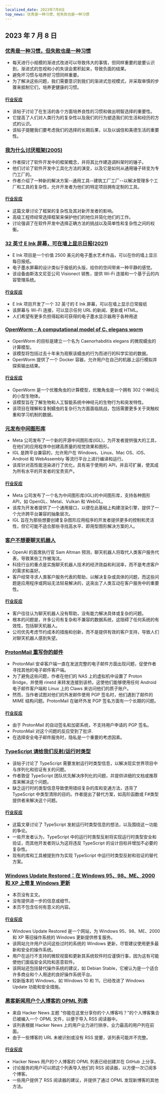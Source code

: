 ```yaml
---
localized_date: 2023年7月8日
top_news: 优秀是一种习惯，但失败也是一种习惯
---
```


## 2023 年 7 月 8 日

### [优秀是一种习惯，但失败也是一种习惯](https://awesomekling.github.io/Excellence-is-a-habit-but-so-is-failure/)

- 每天进行小规模的渐进式改进可以导致伟大的事情，但同样重要的是要认识到，渐进式的忽视和小的失误会累积起来，导致负面的结果。
- 避免坏习惯与培养好习惯同样重要。
- 为了解决这些问题，我们需要意识到我们的渐进式忽视模式，并采取审慎的步骤来抵制它们，培养更健康的习惯。

#### [行业反应](http://news.ycombinator.com/item?id=36628356)

- 该帖子讨论了在生活的各个方面培养良性的习惯和做出明智选择的重要性。
- 它提高了人们对人类行为的复杂性以及我们的行为塑造我们的生活和经历的方式的认识。
- 该帖子提醒我们要考虑我们的选择的长期后果，以及以诚信和美德生活的重要性。

### [我为什么讨厌框架(2005)](https://factoryfactoryfactory.net/)

- 作者探讨了软件开发中的框架概念，并将其比作建造调料架时的锤子。
- 他们讨论了软件开发中工具化方法的演变，以及它是如何从通用锤子转变为专门工厂的。
- 作者介绍了一种新的解决方案--通用工具--建筑工厂工厂--以解决管理多个工厂和工具的复杂性，允许开发者为他们的特定项目拥有定制的工具。

#### [行业反应](http://news.ycombinator.com/item?id=36637655)

- 这篇文章讨论了框架的复杂性及其对新开发者的影响。
- 高级工程师经常选择框架来保护他们的地位并简化他们的工作。
- 讨论强调了在软件开发中选择正确方法的挑战以及简单性和复杂性之间的权衡。

### [32 英寸 E Ink 屏幕，可在墙上显示日报(2021)](https://projecteink.com/pages/about)

- E Ink 项目是一个价值 2500 美元的电子墨水艺术作品，可以在你的墙上显示每日报纸。
- 电子墨水屏幕的设计类似于报纸的头版，给你的空间带来一种平静的感觉。
- 该设备由斯洛文尼亚公司 Visionect 销售，提供 Wi-Fi 连接和一个基于云的内容管理系统。

#### [行业反应](http://news.ycombinator.com/item?id=36629085)

- E Ink 项目开发了一个 32 英寸的 E Ink 屏幕，可以在墙上显示日常报纸
- 该屏幕与 Wi-Fi 连接，可以显示任何 URL 的新闻、更新或 HTML。
- 人们希望有更多负担得起和可获得的电子墨水显示器用于各种用途

### [OpenWorm - A computational model of C. elegans worm](https://github.com/openworm/OpenWorm)

- OpenWorm 的目标是建立一个名为 Caenorhabditis elegans 的微观蠕虫的计算模型。
- 该模型将包括过去十年来为观察该蠕虫的行为而进行的科学实验的数据。
- OpenWorm 提供了一个 Docker 容器，允许用户在自己的机器上运行模拟并探索输出结果。

#### [行业反应](http://news.ycombinator.com/item?id=36628258)

- OpenWorm 是一个优雅角虫的计算模型，优雅角虫是一个拥有 302 个神经元的小型生物体。
- 该模型旨在了解生物和人工智能系统中神经元的生物行为和突发特性。
- 该项目在理解和复制蠕虫的复杂行为方面面临挑战，包括需要更多关于突触权重和学习机制的数据。

### [元发布中间图形库](https://www.khronos.org/blog/meta-uses-khronos-open-standards-in-new-intermediate-graphics-library)

- Meta 公司发布了一个新的开源中间图形库(IGL)，为开发者提供强大的工具，在他们的应用程序中创建高质量的视觉效果和图形。
- IGL 是跨平台兼容的，允许用户在 Windows、Linux、Mac OS、iOS、Android 和 WebAssembly 等流行平台上进行编译和运行。
- 该库针对高性能渲染进行了优化，具有易于使用的 API，并且可扩展，使其成为所有水平的开发者的宝贵资产。

#### [行业反应](http://news.ycombinator.com/item?id=36635526)

- Meta 公司发布了一个名为中间图形库(IGL)的中间图形库，支持各种图形 API，如 OpenGL、Metal、Vulkan 和 WebGL。
- 该库为开发者提供了一个通用接口，以便在此基础上构建渲染引擎，提供了一个允许跨平台兼容的抽象层次。
- IGL 旨在为那些想要创建复杂图形应用程序的开发者提供更多的控制和灵活性，但它可能不适合那些寻找高水平、即用型图形解决方案的人。

### [客户不想要聊天机器人](https://creativegood.com/blog/23/why-customers-dont-want-chat-bots.html)

- OpenAI 的首席执行官 Sam Altman 预测，聊天机器人将取代人类客户服务代表，导致某些工作被淘汰。
- 科技行业的重点是实施聊天机器人技术的经济效益和利润率，而不是考虑客户的需求和喜好。
- 客户经常寻求人类客户服务代表的帮助，以解决复杂或具体的问题，而这些问题是应用程序或网站无法轻易解决的，这突出了人类互动在客户服务中的重要性。

#### [行业反应](http://news.ycombinator.com/item?id=36625302)

- 客户往往认为聊天机器人没有帮助，没有能力解决具体或复杂的问题。
- 根本的问题是，许多公司有复杂和不兼容的数据系统，这阻碍了任何系统的有效性，包括聊天机器人。
- 公司优先考虑节约成本的措施和创新，而不是提供有效的客户支持，导致人们对聊天机器人感到失望。

### [ProtonMail 重写你的邮件](http://jfloren.net/b/2023/7/7/0)

- ProtonMail 安卓客户端一直在发送完整的电子邮件方面出现问题，促使作者寻找其他的电子邮件客户端。
- 为了避免这些问题，作者在他们的 NAS 上的虚拟机中设置了 Proton Bridge，并使用 rinetd 来转发连接到该桥。这使他们能够使用任何 Android 电子邮件客户端和 Linux 上的 Claws 来访问他们的质子账户。
- 然而，当作者试图对他们的外发邮件使用 PGP 签名时，他们遇到了邮件的 MIME 结构问题。ProtonMail 在破坏外发 PGP 签名方面有一个长期的问题。

#### [行业反应](http://news.ycombinator.com/item?id=36639530)

- 由于 ProtonMail 的自动签名和加密系统，不支持用户申请的 PGP 签名。
- ProtonMail 对这个问题的反应受到了批评.
- 在选择安全电子邮件服务时，隐私是一个重要的考虑因素。

### [TypeScript 请给我们反射/运行时类型](https://github.com/akutruff/typescript-needs-types)

- 该帖子讨论了 TypeScript 需要发射运行时类型信息，以解决现实世界项目中与序列化和验证有关的问题。
- 作者敦促 TypeScript 团队优先解决序列化的问题，并提供详细的文档或推荐库来解决这个问题。
- 缺乏运行时的类型信息导致使用错综复杂的库和变通方法，违背了 TypeScript 中类型清除的目的。作者提出了替代方案，如高阶函数或 F#类型提供者来解决这个问题。

#### [行业反应](http://news.ycombinator.com/item?id=36637221)

- 这篇文章讨论了 TypeScript 发射运行时类型信息的想法，以及围绕这一功能的争论。
- 一些开发者认为，TypeScript 中的运行时类型反射将实现运行时类型安全和验证，而其他开发者则认为这将违反 TypeScript 的设计目标并增加不必要的复杂性。
- 现有的库和工具被提到作为实现 TypeScript 中运行时类型反射和验证的替代方案。

### [Windows Update Restored：在 Windows 95、98、ME、2000 和 XP 上修复 Windows 更新](http://windowsupdaterestored.com/)

- 本页没有主文。
- 没有提供进一步的信息或细节。
- 本页不包含任何有意义的内容。

#### [行业反应](http://news.ycombinator.com/item?id=36630652)

- Windows Update Restored 是一个网站，为 Windows 95、98、ME、2000 和 XP 等旧操作系统的 Windows 更新提供修复服务。
- 该网站允许用户访问这些过时的系统的 Windows 更新，尽管建议使用更多最新和安全的操作系统。
- 用户在运行不支持的微软视窗和更新其系统软件时应谨慎行事，因为这有可能使他们面临安全风险和恶意软件。
- 该网站还包括替代操作系统的建议，如 Debian Stable，它被认为是一个适合许多商业和个人用途的良好操作系统平台。
- 较新版本的 Windows，如 Windows 10 和 11，已经改进了 Windows Update 功能和安全措施。

### [黑客新闻用户个人博客的 OPML 列表](https://github.com/outcoldman/hackernews-personal-blogs)

- 来自 Hacker News 主题 "你能在这里分享你的个人博客吗？"的个人博客集合已被编入一个 OPML 文件，以便于导入 RSS 阅读器中。
- 该列表根据 Hacker News 上的用户业力进行排序，业力最高的用户列在前面。
- 由于一些博客的 URL 未被识别或没有 RSS 提要，该列表可能并不完整。

#### [行业反应](http://news.ycombinator.com/item?id=36627112)

- Hacker News 用户的个人博客的 OPML 列表已经创建并在 GitHub 上分享。
- 讨论服务的用户可以把这个列表导入他们的 RSS 阅读器，以方便一次订阅多个博客。
- 一些用户提供了 RSS 阅读器的建议，并提供了通过 OPML 发现新博客的其他方法。
